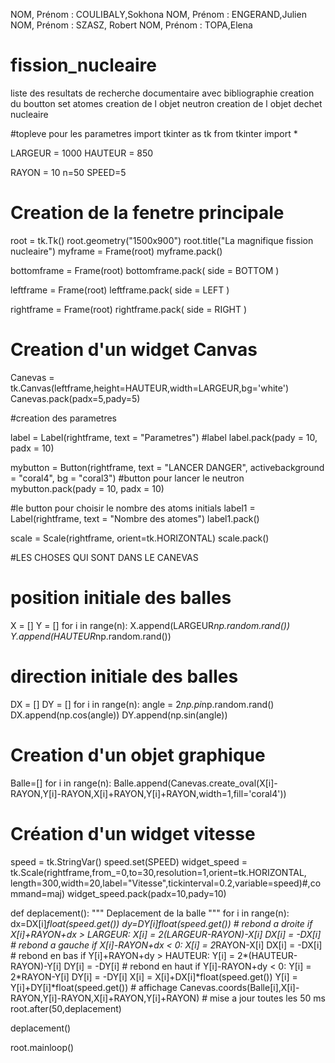 NOM, Prénom : COULIBALY,Sokhona 
NOM, Prénom : ENGERAND,Julien
NOM, Prénom : SZASZ, Robert
NOM, Prénom : TOPA,Elena 




# fission_nucleaire
liste des resultats de recherche documentaire avec bibliographie
creation du boutton set atomes
creation de l objet neutron
creation de l objet dechet nucleaire

#topleve pour les parametres
import tkinter as tk
from tkinter import *

LARGEUR = 1000
HAUTEUR = 850

RAYON = 10
n=50
SPEED=5

# Creation de la fenetre principale
root = tk.Tk()
root.geometry("1500x900")
root.title("La magnifique fission nucleaire")
myframe = Frame(root)
myframe.pack()

bottomframe = Frame(root)
bottomframe.pack( side = BOTTOM )

leftframe = Frame(root)
leftframe.pack( side = LEFT )

rightframe = Frame(root)
rightframe.pack( side = RIGHT )

# Creation d'un widget Canvas
Canevas = tk.Canvas(leftframe,height=HAUTEUR,width=LARGEUR,bg='white')
Canevas.pack(padx=5,pady=5)

#creation des parametres

label = Label(rightframe, text = "Parametres") #label
label.pack(pady = 10, padx = 10)

mybutton = Button(rightframe, text = "LANCER DANGER", activebackground = "coral4", bg = "coral3") #button pour lancer le neutron
mybutton.pack(pady = 10, padx = 10)

#le button pour choisir le nombre des atoms initials
label1 = Label(rightframe, text = "Nombre des atomes")
label1.pack()

scale = Scale(rightframe, orient=tk.HORIZONTAL)
scale.pack()




    
#LES CHOSES QUI SONT DANS LE CANEVAS
# position initiale des balles
X = []
Y = []
for i in range(n):
    X.append(LARGEUR*np.random.rand())
    Y.append(HAUTEUR*np.random.rand())

# direction initiale des balles
DX = []
DY = []
for i in range(n):
    angle = 2*np.pi*np.random.rand()
    DX.append(np.cos(angle))
    DY.append(np.sin(angle))

# Creation d'un objet graphique
Balle=[]
for i in range(n):
    Balle.append(Canevas.create_oval(X[i]-RAYON,Y[i]-RAYON,X[i]+RAYON,Y[i]+RAYON,width=1,fill='coral4'))

# Création d'un widget vitesse
speed = tk.StringVar()
speed.set(SPEED)
widget_speed = tk.Scale(rightframe,from_=0,to=30,resolution=1,orient=tk.HORIZONTAL,\
length=300,width=20,label="Vitesse",tickinterval=0.2,variable=speed)#,command=maj)
widget_speed.pack(padx=10,pady=10)

def deplacement():
    """ Deplacement de la balle """
    for i in range(n):
        dx=DX[i]*float(speed.get())
        dy=DY[i]*float(speed.get())
        # rebond a droite
        if X[i]+RAYON+dx > LARGEUR:
            X[i] = 2*(LARGEUR-RAYON)-X[i]
            DX[i] = -DX[i]
        # rebond a gauche
        if X[i]-RAYON+dx < 0:
            X[i] = 2*RAYON-X[i]
            DX[i] = -DX[i]
        # rebond en bas
        if Y[i]+RAYON+dy > HAUTEUR:
            Y[i] = 2*(HAUTEUR-RAYON)-Y[i]
            DY[i] = -DY[i]
        # rebond en haut
        if Y[i]-RAYON+dy < 0:
            Y[i] = 2*RAYON-Y[i]
            DY[i] = -DY[i]
        X[i] = X[i]+DX[i]*float(speed.get())
        Y[i] = Y[i]+DY[i]*float(speed.get())
        # affichage
        Canevas.coords(Balle[i],X[i]-RAYON,Y[i]-RAYON,X[i]+RAYON,Y[i]+RAYON)
    # mise a jour toutes les 50 ms
    root.after(50,deplacement)

deplacement()

root.mainloop()
